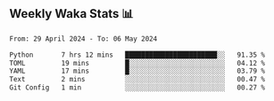 ## Weekly Waka Stats 📊
<!--START_SECTION:waka-->

```txt
From: 29 April 2024 - To: 06 May 2024

Python       7 hrs 12 mins   ███████████████████████░░   91.35 %
TOML         19 mins         █░░░░░░░░░░░░░░░░░░░░░░░░   04.12 %
YAML         17 mins         █░░░░░░░░░░░░░░░░░░░░░░░░   03.79 %
Text         2 mins          ░░░░░░░░░░░░░░░░░░░░░░░░░   00.47 %
Git Config   1 min           ░░░░░░░░░░░░░░░░░░░░░░░░░   00.27 %
```

<!--END_SECTION:waka-->

<!--

Here are some ideas to get you started:

- 🔭 I’m currently working on (way to add branches committed on)
- 🌱 I’m currently learning Web Frameworks and Machine Learning! (Lisp, JS (react & angular), Python, and __)
- 💬 Ask me about ...
- 📫 How to reach me: 
- 😄 Pronouns: He/Him/His
- ⚡ Fun fact: ...

that-recsys-lab
-->
